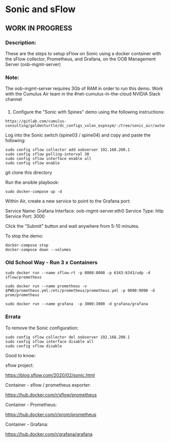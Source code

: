 # Sonic and sFlow

## WORK IN PROGRESS ##

### Description:

These are the steps to setup sFlow on Sonic using a docker container with the sFlow collector, Prometheus, and Grafana, on the OOB Management Server (oob-mgmt-server)

### Note:

The oob-mgmt-server requires 3Gb of RAM in order to run this demo. Work with the Cumulus Air team in the #net-cumulus-in-the-cloud NVIDIA Slack channel

###

1. Configure the "Sonic with Spines" demo using the following instructions:
```
https://gitlab.com/cumulus-consulting/goldenturtle/dc_configs_vxlan_evpnsym/-/tree/sonic_air/automation
```
Log into the Sonic switch (spine03 / spine04) and copy and paste the following:
```
sudo config sflow collector add oobserver 192.168.200.1
sudo config sflow polling-interval 30
sudo config sflow interface enable all
sudo config sflow enable
```
git clone this directory

Run the ansible playbook:
```
sudo docker-compose up -d
```
Within Air, create a new service to point to the Grafana port:

Service Name: Grafana
Interface: oob-mgmt-server:eth0
Service Type: http
Service Port: 3000

Click the "Submit" button and wait anywhere from 5-10 minutes.

To stop the demo:
```
docker-compose stop
docker-compose down --volumes
```

### Old School Way - Run 3 x Containers
```
sudo docker run --name sflow-rt -p 8008:8008 -p 6343:6343/udp -d sflow/prometheus

sudo docker run --name prometheus -v $PWD/prometheus.yml:/etc/prometheus/prometheus.yml -p 9090:9090 -d prom/prometheus

sudo docker run --name grafana  -p 3000:3000 -d grafana/grafana
```
### Errata

To remove the Sonic configuration:
```
sudo config sflow collector del oobserver 192.168.200.1
sudo config sflow interface disable all
sudo config sflow disable
```
Good to know:

sflow project:

https://blog.sflow.com/2020/02/sonic.html

Container - sflow / prometheus exporter:

https://hub.docker.com/r/sflow/prometheus

Container - Prometheus:

https://hub.docker.com/r/prom/prometheus

Container - Grafana:

https://hub.docker.com/r/grafana/grafana
